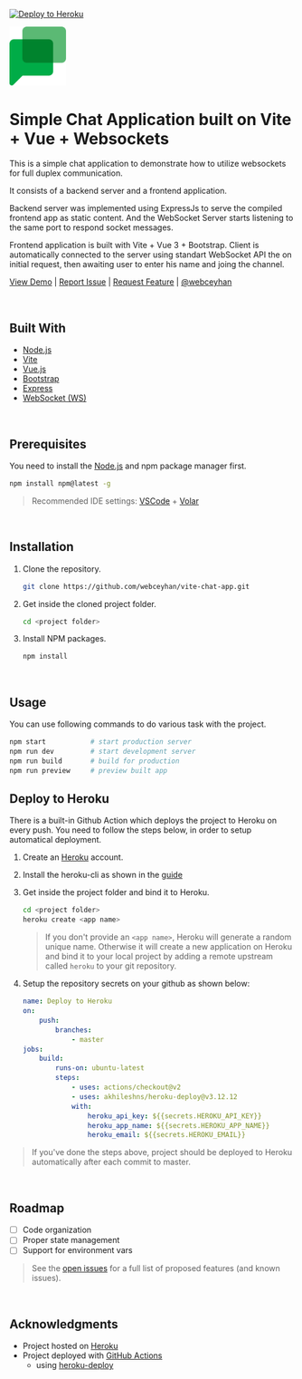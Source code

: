 [![Deploy to Heroku](https://github.com/webceyhan/vite-chat-app/actions/workflows/heroku.yml/badge.svg)](https://github.com/webceyhan/vite-chat-app/actions/workflows/heroku.yml)

<!-- Logo -->

<img src="./src/assets/logo.png" width="100px">
<!-- ![Logo](./src/assets/logo.png) -->

 <!-- Title -->

# Simple Chat Application built on Vite + Vue + Websockets

<!-- Description -->

This is a simple chat application to demonstrate how to utilize websockets for full duplex communication.

It consists of a backend server and a frontend application.

Backend server was implemented using ExpressJs to serve the compiled frontend app as static content. And the WebSocket Server starts listening to the same port to respond socket messages.

Frontend application is built with Vite + Vue 3 + Bootstrap. Client is automatically connected to the server using standart WebSocket API the on initial request, then awaiting user to enter his name and joing the channel.

[View Demo](https://webceyhan-chat-app.herokuapp.com/) |
[Report Issue](https://github.com/webceyhan/vite-chat-app/issues) |
[Request Feature](https://github.com/webceyhan/vite-chat-app/pulls) |
[@webceyhan](https://twitter.com/webceyhan)

<br>
<!-- Built With -->

## Built With

-   [Node.js](https://nodejs.dev/)
-   [Vite](https://vitejs.dev/)
-   [Vue.js](https://vuejs.org/)
-   [Bootstrap](https://getbootstrap.com)
-   [Express](https://expressjs.com/)
-   [WebSocket (WS)](https://github.com/websockets/ws)

<br>
<!-- Prerequisites -->

## Prerequisites

You need to install the [Node.js](https://nodejs.dev/) and npm package manager first.

```sh
npm install npm@latest -g
```

> Recommended IDE settings:
> [VSCode](https://code.visualstudio.com/) + [Volar](https://marketplace.visualstudio.com/items?itemName=johnsoncodehk.volar)

<br>
<!-- Installation -->

## Installation

1. Clone the repository.
    ```sh
    git clone https://github.com/webceyhan/vite-chat-app.git
    ```
2. Get inside the cloned project folder.
    ```sh
    cd <project folder>
    ```
3. Install NPM packages.
    ```sh
    npm install
    ```

<br>
<!-- Usage Examples -->

## Usage

You can use following commands to do various task with the project.

```sh
npm start           # start production server
npm run dev         # start development server
npm run build       # build for production
npm run preview     # preview built app
```

## Deploy to Heroku

There is a built-in Github Action which deploys the project to Heroku on every push.
You need to follow the steps below, in order to setup automatical deployment.

1. Create an [Heroku](https://www.heroku.com/home) account.

2. Install the heroku-cli as shown in the [guide](https://devcenter.heroku.com/articles/heroku-cli#install-the-heroku-cli)

3. Get inside the project folder and bind it to Heroku.

    ```sh
    cd <project folder>
    heroku create <app name>
    ```

    > If you don't provide an `<app name>`, Heroku will generate a random unique name.
    > Otherwise it will create a new application on Heroku and bind it to your local project by adding a remote upstream called `heroku` to your git repository.

4. Setup the repository secrets on your github as shown below:
    ```yaml
    name: Deploy to Heroku
    on:
        push:
            branches:
                - master
    jobs:
        build:
            runs-on: ubuntu-latest
            steps:
                - uses: actions/checkout@v2
                - uses: akhileshns/heroku-deploy@v3.12.12
                with:
                    heroku_api_key: ${{secrets.HEROKU_API_KEY}}
                    heroku_app_name: ${{secrets.HEROKU_APP_NAME}}
                    heroku_email: ${{secrets.HEROKU_EMAIL}}
    ```
> If you've done the steps above, project should be deployed to Heroku automatically after each commit to master.

<br>
<!-- Roadmap -->

## Roadmap

-   [ ] Code organization
-   [ ] Proper state management
-   [ ] Support for environment vars

> See the [open issues](https://github.com/webceyhan/vite-chat-app/issues) for a full list of proposed features (and known issues).

<br>
<!-- Acknowledgments -->

## Acknowledgments

-   Project hosted on [Heroku](https://www.heroku.com/home)
-   Project deployed with [GitHub Actions](https://docs.github.com/en/actions)
    -   using [heroku-deploy](https://github.com/akhileshns/heroku-deploy@)
